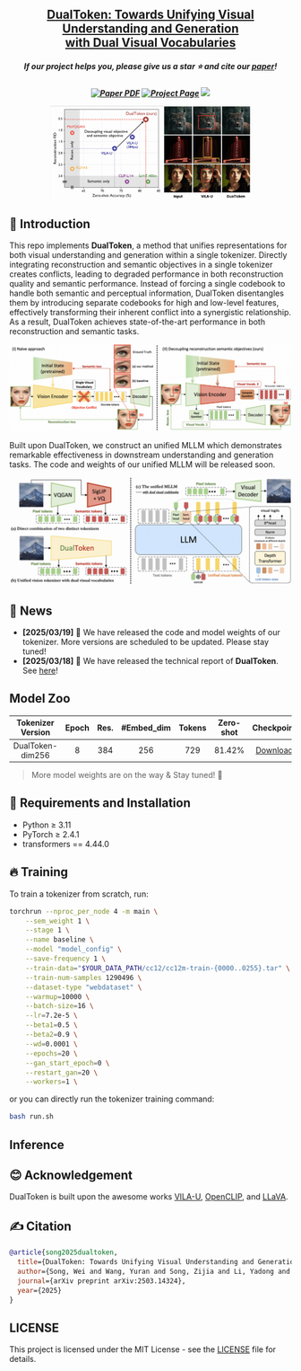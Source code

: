 <h2 align="center"> <a href="https://arxiv.org/abs/2503.14324">DualToken: Towards Unifying Visual Understanding and Generation<br>with Dual Visual Vocabularies</a></h2>
<h5 align="center"> If our project helps you, please give us a star ⭐ and cite our <a href="#citation">paper</a>!</h2>
<h5 align="center">

<a href="https://arxiv.org/abs/2503.14324"><img src='https://img.shields.io/badge/arXiv-DualToken-red' alt='Paper PDF'></a>
<a href=""><img src='https://img.shields.io/badge/Project_Page-DualToken-green' alt='Project Page'></a>
<a href=""><img src='https://img.shields.io/badge/%F0%9F%A4%97%20Hugging%20Face-Model-blue'></a>
</div>

<div style="display: flex; justify-content: center;">  
    <img src="asset/bubble.png" style="width: 40%; height: auto;"/>
    <img src="asset/recon.png" style="width: 31%; height: auto;"/>  
</div>


## 🌈 Introduction

This repo implements **DualToken**, a method that unifies representations for both visual understanding and generation within a single tokenizer. Directly integrating reconstruction and semantic objectives in a single tokenizer creates conflicts, leading to degraded performance in both reconstruction quality and semantic performance. Instead of forcing a single codebook to handle both semantic and perceptual information, DualToken disentangles them by introducing separate codebooks for high and low-level features, effectively transforming their inherent conflict into a synergistic relationship. As a result, DualToken achieves state-of-the-art performance in both reconstruction and semantic tasks.

![teaser](asset/tokenizer.png)

Built upon DualToken, we construct an unified MLLM which demonstrates remarkable effectiveness in downstream understanding and generation tasks. The code and weights of our unified MLLM will be released soon.

![teaser](asset/unified_model.png)


## 📰 News

- **[2025/03/19]** 🌟 We have released the code and model weights of our tokenizer. More versions are scheduled to be updated. Please stay tuned!
- **[2025/03/18]** 🌟 We have released the technical report of **DualToken**. See [here](https://arxiv.org/abs/2503.14324)!


## Model Zoo

| Tokenizer Version | Epoch | Res. | #Embed_dim |  Tokens | Zero-shot |  Checkpoint  |
|:-----------------:|:-----:|:----:|:----------:|:-------:|:---------:|:------------:|
|  DualToken-dim256 |   8   | 384  |     256    |   729   |   81.42%  | [Download](https://drive.google.com/file/d/16-v2skUaDKUSvLo4Zf1OX_9ElGgFVDQN/view?usp=drive_link) |

> More model weights are on the way & Stay tuned! 🚀


## 🔧 Requirements and Installation

* Python ≥ 3.11
* PyTorch ≥ 2.4.1
* transformers == 4.44.0

## 🔥 Training

To train a tokenizer from scratch, run:

```bash
torchrun --nproc_per_node 4 -m main \
    --sem_weight 1 \
    --stage 1 \
    --name baseline \
    --model "model_config" \
    --save-frequency 1 \
    --train-data="$YOUR_DATA_PATH/cc12/cc12m-train-{0000..0255}.tar" \
    --train-num-samples 1290496 \
    --dataset-type "webdataset" \
    --warmup=10000 \
    --batch-size=16 \
    --lr=7.2e-5 \
    --beta1=0.5 \
    --beta2=0.9 \
    --wd=0.0001 \
    --epochs=20 \
    --gan_start_epoch=0 \
    --restart_gan=20 \
    --workers=1 \
```

or you can directly run the tokenizer training command:

```bash
bash run.sh
```


## Inference


## 😊 Acknowledgement

DualToken is built upon the awesome works 
[VILA-U](https://github.com/mit-han-lab/vila-u),
[OpenCLIP](https://github.com/mlfoundations/open_clip),
and [LLaVA](https://github.com/haotian-liu/LLaVA/).


## ✍️ Citation

```bibtex
@article{song2025dualtoken,
  title={DualToken: Towards Unifying Visual Understanding and Generation with Dual Visual Vocabularies}, 
  author={Song, Wei and Wang, Yuran and Song, Zijia and Li, Yadong and Sun, Haoze and Chen, Weipeng and Zhou, Zenan and Xu, Jianhua and Wang, Jiaqi and Yu, Kaicheng},
  journal={arXiv preprint arXiv:2503.14324},
  year={2025} 
}
```


## LICENSE

This project is licensed under the MIT License - see the [LICENSE](LICENSE) file for details.

